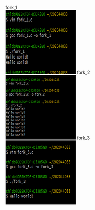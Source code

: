 fork_1<br>
<img width="220" height="200" alt="fork_1" src="../img/fork_1.png" ></img>
fork_2<br>
<img width="220" height="200" alt="fork_2" src="../img/fork_2.png"></img>
fork_3<br>
<img width="220" height="200" alt="fork_3" src="../img/fork_3.png"></img>
